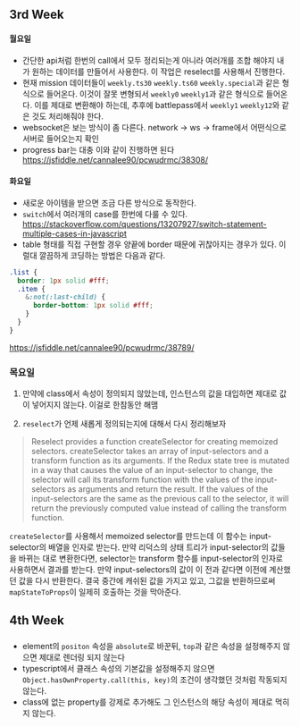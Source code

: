 ## 3rd Week

#### 월요일 

- 간단한 api처럼 한번의 call에서 모두 정리되는게 아니라 여러개를 조합 해야지 내가 원하는 데이터를 만들어서 사용한다. 이 작업은 reselect를 사용해서 진행한다.
- 현재 mission 데이터들이 `weekly.ts30` `weekly.ts60` `weekly.special`과 같은 형식으로 들어온다. 이것이 잘못 변형되서 `weekly0` `weekly1`과 같은 형식으로 들어온다. 이를 제대로 변환해야 하는데, 추후에 battlepass에서 `weekly1` `weekly12`와 같은 것도 처리해줘야 한다.
- websocket은 보는 방식이 좀 다른다. network -> ws -> frame에서 어떤식으로 서버로 들어오는지 확인
- progress bar는 대충 이와 같이 진행하면 된다
https://jsfiddle.net/cannalee90/pcwudrmc/38308/


#### 화요일

- 새로운 아이템을 받으면 조금 다른 방식으로 동작한다.
- `switch`에서 여러개의 case를 한번에 다룰 수 있다. https://stackoverflow.com/questions/13207927/switch-statement-multiple-cases-in-javascript
- table 형태를 직접 구현할 경우 양끝에 border 때문에 귀찮아지는 경우가 있다. 이럴대 깔끔하게 코딩하는 방법은 다음과 같다.
```scss
.list {
  border: 1px solid #fff;
  .item {
    &:not(:last-child) {
      border-bottom: 1px solid #fff;
    }
  }
}

```
https://jsfiddle.net/cannalee90/pcwudrmc/38789/

### 목요일

1. 만약에 class에서 속성이 정의되지 않았는데, 인스턴스의 값을 대입하면 제대로 값이 넣어지지 않는다. 이걸로 한참동안 해맴

2. `reselect`가 언제 새롭게 정의되는지에 대해서 다시 정리해보자

> Reselect provides a function createSelector for creating memoized selectors. createSelector takes an array of input-selectors and a transform function as its arguments. If the Redux state tree is mutated in a way that causes the value of an input-selector to change, the selector will call its transform function with the values of the input-selectors as arguments and return the result. If the values of the input-selectors are the same as the previous call to the selector, it will return the previously computed value instead of calling the transform function.

`createSelector`를 사용해서 memoized selector를 만드는데 이 함수는 input-selector의 배열을 인자로 받는다. 만약 리덕스의 상태 트리가 input-selector의 값들을 바뀌는 대로 변환한다면, selector는 transform 함수를 input-selector의 인자로 사용하면서 결과를 받는다. 만약 input-selectors의 값이 이 전과 같다면 이전에 계산했던 값을 다시 반환한다. 결국 중간에 캐쉬된 값을 가지고 있고, 그값을 반환하므로써 `mapStateToProps`이 일제히 호출하는 것을 막아준다.

## 4th Week

### 

- element의 `positon` 속성을 `absolute`로 바꾼뒤, `top`과 같은 속성을 설정해주지 않으면 제대로 렌더링 되지 않는다
- typescript에서 클래스 속성의 기본값을 설정해주지 않으면 `Object.hasOwnProperty.call(this, key)`의 조건이 생각했던 것처럼 작동되지 않는다.
- class에 없는 property를 강제로 추가해도 그 인스턴스의 해당 속성이 제대로 먹히지 않는다.
